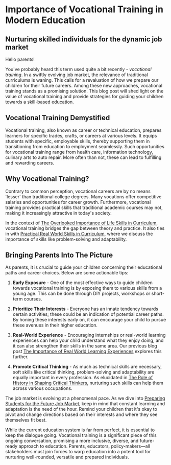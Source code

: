 # **Importance of Vocational Training in Modern Education**
## Nurturing skilled individuals for the dynamic job market

Hello parents!

You've probably heard this term used quite a bit recently - *vocational training*. In a swiftly evolving job market, the relevance of traditional curriculums is waning. This calls for a revaluation of how we prepare our children for their future careers. Among these new approaches, vocational training stands as a promising solution. This blog post will shed light on the value of vocational training and provide strategies for guiding your children towards a skill-based education. 

## Vocational Training Demystified

Vocational training, also known as career or technical education, prepares learners for specific trades, crafts, or careers at various levels. It equips students with specific, employable skills, thereby supporting them in transitioning from education to employment seamlessly. Such opportunities for vocational training range from health care, information technology, culinary arts to auto repair. More often than not, these can lead to fulfilling and rewarding careers.

## Why Vocational Training?

Contrary to common perception, vocational careers are by no means 'lesser' than traditional college degrees. Many vocations offer competitive salaries and opportunities for career growth. Furthermore, vocational training provides practical skills that traditional academic courses may not, making it increasingly attractive in today's society.

In the context of [The Overlooked Importance of Life Skills in Curriculum](/xedublogeducation-fundamentals/the-overlooked-importance-of-life-skills-in-curriculum.md), vocational training bridges the gap between theory and practice. It also ties in with [Practical Real World Skills in Curriculum](/education-fundamentals/practical-real-world-skills-in-curriculum.md), where we discuss the importance of skills like problem-solving and adaptability. 

## Bringing Parents Into The Picture

As parents, it is crucial to guide your children concerning their educational paths and career choices. Below are some actionable tips:

1. **Early Exposure** - One of the most effective ways to guide children towards vocational training is by exposing them to various skills from a young age. This can be done through DIY projects, workshops or short-term courses.

2. **Prioritize Their Interests** - Everyone has an innate tendency towards certain activities; these could be an indication of potential career paths. By honing these interests early on, it can encourage your child to pursue these avenues in their higher education.

3. **Real-World Experience** - Encouraging internships or real-world learning experiences can help your child understand what they enjoy doing, and it can also strengthen their skills in the same area. Our previous blog post [The Importance of Real World Learning Experiences](/xedublogexperiential-learning/the-importance-of-real-world-learning-experiences.md) explores this further.

4. **Promote Critical Thinking** - As much as technical skills are necessary, soft skills like critical thinking, problem-solving and adaptability are equally important in every profession. As elucidated in [The Role of History in Shaping Critical Thinkers](/xedublogeducation-fundamentals/the-role-of-history-in-shaping-critical-thinkers.md), nurturing such skills can help them across various occupations. 

The job market is evolving at a phenomenal pace. As we dive into [Preparing Students for the Future Job Market](/xedublogmodern-challenges/preparing-students-for-the-future-job-market.md), keep in mind that constant learning and adaptation is the need of the hour. Remind your children that it's okay to pivot and change directions based on their interests and where they see themselves fit best.

While the current education system is far from perfect, it is essential to keep the dialogue going. Vocational training is a significant piece of this ongoing conversation, promising a more inclusive, diverse, and future-ready approach to education. Parents, educators, policy-makers—all stakeholders must join forces to warp education into a potent tool for nurturing well-rounded, versatile and prepared individuals.